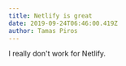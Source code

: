 ```yaml
---
title: Netlify is great
date: 2019-09-24T06:46:00.419Z
author: Tamas Piros
---
```

I really don't work for Netlify.
